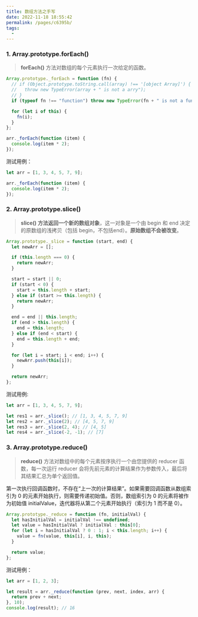 ```yaml
---
title: 数组方法之手写
date: 2022-11-18 18:55:42
permalink: /pages/c6395b/
tags: 
  - 
---
```


### 1. Array.prototype.forEach()

> **forEach()** 方法对数组的每个元素执行一次给定的函数。

```js
Array.prototype._forEach = function (fn) {
  // if (Object.prototype.toString.call(array) !== '[object Array]') {
  //   throw new TypeError(array + " is not a arry");
  // }
  if (typeof fn !== "function") throw new TypeError(fn + " is not a function");

  for (let i of this) {
    fn(i);
  }
};

arr._forEach(function (item) {
  console.log(item * 2);
});
```

测试用例：
```js
let arr = [1, 3, 4, 5, 7, 9];

arr._forEach(function (item) {
  console.log(item * 2);
});
```

### 2. Array.prototype.slice()

> **slice() 方法返回一个新的数组对象**，这一对象是一个由 begin 和 end 决定的原数组的浅拷贝（包括 begin，不包括end）。**原始数组不会被改变**。

```js
Array.prototype._slice = function (start, end) {
  let newArr = [];

  if (this.length === 0) {
    return newArr;
  }

  start = start || 0;
  if (start < 0) {
    start = this.length + start;
  } else if (start >= this.length) {
    return newArr;
  }

  end = end || this.length;
  if (end > this.length) {
    end = this.length;
  } else if (end < start) {
    end = this.length + end;
  }

  for (let i = start; i < end; i++) {
    newArr.push(this[i]);
  }

  return newArr;
};
```

测试用例:

```js
let arr = [1, 3, 4, 5, 7, 9];

let res1 = arr._slice(); // [1, 3, 4, 5, 7, 9]
let res2 = arr._slice(2); // [4, 5, 7, 9]
let res3 = arr._slice(2, 4); // [4, 5]
let res4 = arr._slice(-2, -1); // [7]
```


### 3. Array.prototype.reduce()

> **reduce()** 方法对数组中的每个元素按序执行一个由您提供的 reducer 函数，每一次运行 reducer 会将先前元素的计算结果作为参数传入，最后将其结果汇总为单个返回值。

第一次执行回调函数时，不存在“上一次的计算结果”。如果需要回调函数从数组索引为 0 的元素开始执行，则需要传递初始值。否则，数组索引为 0 的元素将被作为初始值 initialValue，迭代器将从第二个元素开始执行（索引为 1 而不是 0）。

```js
Array.prototype._reduce = function (fn, initialVal) {
  let hasInitialVal = initialVal !== undefined;
  let value = hasInitialVal ? initialVal : this[0];
  for (let i = hasInitialVal ? 0 : 1; i < this.length; i++) {
    value = fn(value, this[i], i, this);
  }

  return value;
};
```

测试用例：
```js
let arr = [1, 2, 3];

let result = arr._reduce(function (prev, next, index, arr) {
  return prev + next;
}, 10);
console.log(result); // 16
```